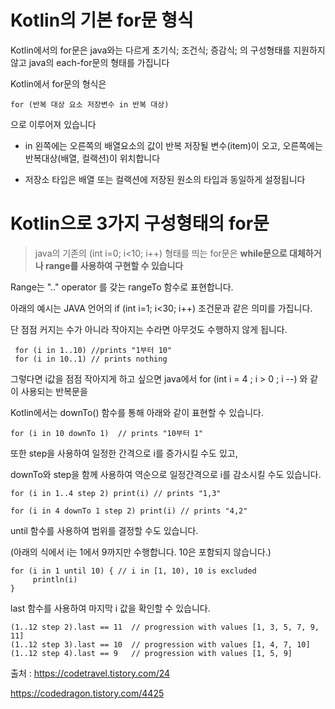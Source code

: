 
Kotlin의 기본 for문 형식
=
Kotlin에서의 for문은 java와는 다르게 초기식; 조건식; 증감식; 의 구성형태를 지원하지 않고
java의 each-for문의 형태를 가집니다

  Kotlin에서 for문의 형식은
```
for (반복 대상 요소 저장변수 in 반복 대상)  
```
으로 이루어져 있습니다


- in 왼쪽에는 오른쪽의 배열요소의 값이 반복 저장될 변수(item)이 오고, 오른쪽에는 반복대상(배열, 컬랙션)이 위치합니다

- 저장소 타입은 배열 또는 컬랙션에 저장된 원소의 타입과 동일하게 설정됩니다



 
 Kotlin으로 3가지 구성형태의 for문
 =
> java의 기존의 (int i=0; i<10; i++) 형태를 띄는 for문은 
**while문으로 대체하거나 range를 사용하여 구현할 수 있습니다**

  

Range는 ".." operator 를 갖는 rangeTo 함수로 표현합니다.

아래의 예시는 JAVA 언어의 if (int i=1; i<30; i++) 조건문과 같은 의미를 가집니다.

단 점점 커지는 수가 아니라 작아지는 수라면 아무것도 수행하지 않게 됩니다.

```
 for (i in 1..10) //prints "1부터 10"
 for (i in 10..1) // prints nothing
```

  

그렇다면 i값을 점점 작아지게 하고 싶으면 
java에서 for (int i = 4 ; i > 0 ; i --) 와 같이 사용되는 반복문을

Kotlin에서는 downTo() 함수를 통해 아래와 같이 표현할 수 있습니다.

```
for (i in 10 downTo 1)  // prints "10부터 1"
```

또한 step을 사용하여 일정한 간격으로 i를 증가시킬 수도 있고,

downTo와 step을 함께 사용하여 역순으로 일정간격으로 i를 감소시킬 수도 있습니다.

```
for (i in 1..4 step 2) print(i) // prints "1,3"

for (i in 4 downTo 1 step 2) print(i) // prints "4,2"
```

until 함수를 사용하여 범위를 결정할 수도 있습니다.

(아래의 식에서 i는 1에서 9까지만 수행합니다. 10은 포함되지 않습니다.)

```
for (i in 1 until 10) { // i in [1, 10), 10 is excluded
     println(i)
}
```

last 함수를 사용하여 마지막 i 값을 확인할 수 있습니다.

```
(1..12 step 2).last == 11  // progression with values [1, 3, 5, 7, 9, 11]
(1..12 step 3).last == 10  // progression with values [1, 4, 7, 10]
(1..12 step 4).last == 9   // progression with values [1, 5, 9]
```

  

  

  

출처 : https://codetravel.tistory.com/24

https://codedragon.tistory.com/4425
<!--stackedit_data:
eyJoaXN0b3J5IjpbLTU5OTM2NTI0LDE3MDU1MDUwNiwxODI5Mz
Y1OTc5XX0=
-->